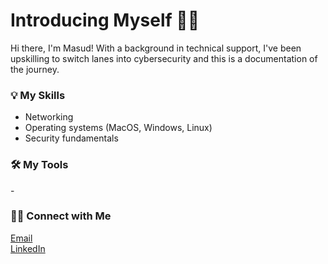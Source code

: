 # Introducing Myself 🙋‍♂️

Hi there, I'm Masud! With a background in technical support, I've been upskilling to switch lanes into cybersecurity and this is a documentation of the journey.<br>

### 💡 My Skills
- Networking<br>
- Operating systems (MacOS, Windows, Linux) <br>
- Security fundamentals <br>
  
### 🛠️ My Tools
-<br>
### 🙌🏻 Connect with Me
[Email](mailto:mibrahim11@hotmail.co.uk)<br>
[LinkedIn](https://www.linkedin.com/in/masud-ibrahim-5716b81b1/)


